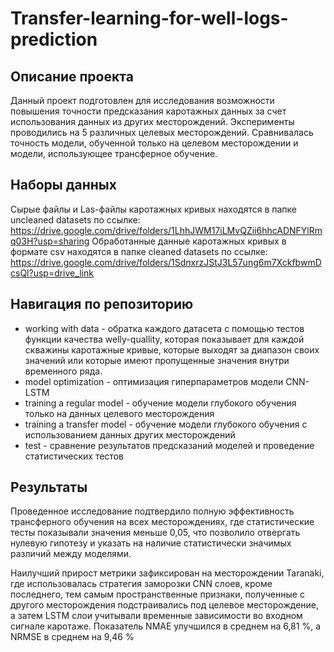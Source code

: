 # Transfer-learning-for-well-logs-prediction
## Описание проекта
Данный проект подготовлен для исследования возможности повышения точности предсказания каротажных данных за счет использования данных из других месторождений. Эксперименты проводились на 5 различных целевых месторождений. Сравнивалась точность модели, обученной только на целевом месторождении и модели, использующее трансферное обучение.
## Наборы данных
Сырые файлы и Las-файлы каротажных кривых находятся в папке uncleaned datasets по ссылке: https://drive.google.com/drive/folders/1LhhJWM17iLMvQZii6hhcADNFYlRmq03H?usp=sharing
Обработанные данные каротажных кривых в формате csv находятся в папке cleaned datasets по ссылке: https://drive.google.com/drive/folders/1SdnxrzJStJ3L57ung6m7XckfbwmDcsQl?usp=drive_link
## Навигация по репозиторию
- working with data - обратка каждого датасета с помощью тестов функции качества welly-quallity, которая показывает для каждой скважины каротажные кривые, которые выходят за диапазон своих значений или которые имеют пропущенные значения внутри временного ряда.
- model optimization - оптимизация гиперпараметров модели CNN-LSTM
- training a regular model - обучение модели глубокого обучения только на данных целевого месторождения
- training a transfer model - обучение модели глубокого обучения с использованием данных других месторождений
- test - сравнение результатов предсказаний моделей и проведение статистических тестов
## Результаты
Проведенное исследование подтвердило полную эффективность трансферного обучения на всех месторождениях, где статистические тесты показывали значения меньше 0,05, что позволило отвергать нулевую гипотезу и указать на наличие статистически значимых различий между моделями.

Наилучший прирост метрики зафиксирован на месторождении Taranaki, где использовалась стратегия заморозки CNN слоев, кроме последнего, тем самым пространственные признаки, полученные с другого месторождения подстраивались под целевое месторождение, а затем LSTM слои учитывали временные зависимости во входном сигнале каротаже. Показатель NMAE улучшился в среднем на 6,81 %, а NRMSE в среднем на 9,46 %

